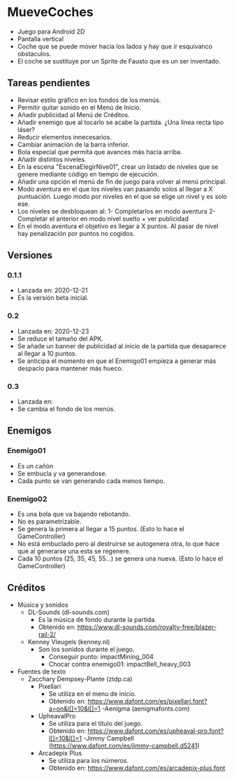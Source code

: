 # MueveCoches

- Juego para Android 2D
- Pantalla vertical
- Coche que se puede mover hacia los lados y hay que ir esquivanco obstaculos.
- El coche se sustituye por un Sprite de Fausto que es un ser inventado.

## Tareas pendientes
- Revisar estilo gráfico en los fondos de los menús.
- Permitir quitar sonido en el Menú de Inicio.
- Añadir publicidad al Menú de Créditos.
- Añadir enemigo que al tocarlo se acabe la partida. ¿Una línea recta tipo láser?
- Reducir elementos innecesarios.
- Cambiar animación de la barra inferior.
- Bola especial que permita que avances más hacia arriba.
- Añadir distintos niveles.
- En la escena "EscenaElegirNive01", crear un listado de niveles que se genere mediante código en tiempo de ejecución.
- Añadir una opción el menú de fin de juego para volver al menú principal.
- Modo aventura en el que los niveles van pasando solos al llegar a X puntuación. Luego modo por niveles en el que se elige un nivel y es solo ese.
- Los niveles se desbloquean al:
  1- Completarlos en modo aventura
  2- Completar el anterior en modo nivel suelto + ver publicidad
- En el modo aventura el objetivo es llegar a X puntos. Al pasar de nivel hay penalización por puntos no cogidos.

## Versiones
### 0.1.1
- Lanzada en: 2020-12-21
- Es la versión beta inicial.

### 0.2
- Lanzada en: 2020-12-23
- Se reduce el tamaño del APK.
- Se añade un banner de publicidad al inicio de la partida que desaparece al llegar a 10 puntos.
- Se anticipa el momento en que el Enemigo01 empieza a generar más despacio para mantener más hueco.

### 0.3
- Lanzada en:
- Se cambia el fondo de los menús.

## Enemigos
### Enemigo01
- Es un cañón
- Se embucla y va generandose.
- Cada punto se van generando cada menos tiempo.

### Enemigo02
- Es una bola que va bajando rebotando.
- No es parametrizable.
- Se genera la primera al llegar a 15 puntos. (Esto lo hace el GameController)
- No está embuclado pero al destruirse se autogenera otra, lo que hace que al generarse una esta se regenere.
- Cada 10 puntos (25, 35, 45, 55...) se genera una nueva. (Esto lo hace el GameController)

## Créditos
- Música y sonidos
    - DL-Sounds (dl-sounds.com)
        - Es la música de fondo durante la partida.
        - Obtenido en: https://www.dl-sounds.com/royalty-free/blazer-rail-2/
    - Kenney Vleugels (kenney.nl)
        - Son los sonidos durante el juego.
            - Conseguir punto: impactMining_004
            - Chocar contra enemigo01: impactBell_heavy_003
- Fuentes de texto
    - Zacchary Dempsey-Plante (ztdp.ca)
        - Pixellari
            - Se utiliza en el menu de inicio.
            - Obtenido en: https://www.dafont.com/es/pixellari.font?a=on&l[]=10&l[]=1
    -Aenigma (aenigmafonts.com)
        - UpheavalPro
            - Se utiliza para el título del juego.
            - Obtenido en: https://www.dafont.com/es/upheaval-pro.font?l[]=10&l[]=1
    -Jimmy Campbell (https://www.dafont.com/es/jimmy-campbell.d5241)
        - Arcadepix Plus
            - Se utiliza para los números.
            - Obtenido en: https://www.dafont.com/es/arcadepix-plus.font
